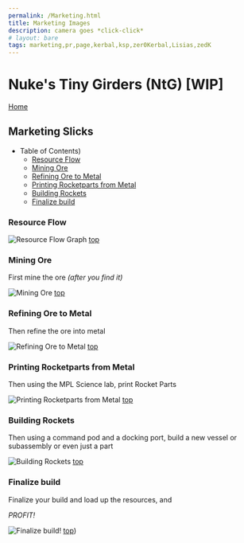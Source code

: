 ```yaml
---
permalink: /Marketing.html
title: Marketing Images
description: camera goes *click-click*
# layout: bare
tags: marketing,pr,page,kerbal,ksp,zer0Kerbal,Lisias,zedK
---
```


<!-- Marketing.md v1.0.1.0
Nuke's Tiny Girders (NtG)
created: 13 Apr 2022
updated: 15 May 2022

based upon work by LisiasT -->

<script src="https://kit.fontawesome.com/0ea5493613.js" crossorigin="anonymous"></script>
<i class="fa-solid fa-user-astronaut fa-beat-fade fa-3x" style="--fa-beat-fade-opacity: 0.1; --fa-beat-fade-scale: 1.25;color: #BADA55" ></i>

# Nuke's Tiny Girders (NtG) [WIP]

[Home](./index.md)

## Marketing Slicks

* Table of Contents)
  * [Resource Flow](#Resource-Flow)
  * [Mining Ore](#Mining-Ore)
  * [Refining Ore to Metal](#Refining-Ore-to-Metal)
  * [Printing Rocketparts from Metal](#Printing-Rocketparts-from-Metal)
  * [Building Rockets](#Building-Rockets)
  * [Finalize build](#Finalize-build)

### Resource Flow

![Resource Flow Graph](https://i.postimg.cc/QNqdw7wp/Simple-Construction-resource-Flow.png)
[top](#Table-of-Contents)

### Mining Ore

First mine the ore *(after you find it)*

![Mining Ore][IMG:hero:2a]
[top](#Table-of-Contents)

### Refining Ore to Metal

Then refine the ore into metal

![Refining Ore to Metal][IMG:hero:2b]
[top](#Table-of-Contents)

### Printing Rocketparts from Metal

Then using the MPL Science lab, print Rocket Parts

![Printing Rocketparts from Metal][IMG:hero:2c]
[top](#Table-of-Contents)

### Building Rockets

Then using a command pod and a docking port, build a new vessel or subassembly or even just a part

![Building Rockets][IMG:hero:2d]
[top](#Table-of-Contents)

### Finalize build

Finalize your build and load up the resources, and

*PROFIT!*

![Finalize build!][IMG:hero:2e]
[top](#Table-of-Contents))

[IMG:hero:2a]: https://i.imgur.com/zqg2qcv.png "Mining Ore"
[IMG:hero:2b]: https://i.imgur.com/R6IYn5V.png "Refining Ore to Metal"
[IMG:hero:2c]: https://i.imgur.com/jhbus6m.png "Printing Rocketparts from Metal"
[IMG:hero:2d]: https://i.imgur.com/6v9gwma.png "Building Rockets"
[IMG:hero:2e]: https://i.imgur.com/nmq46HA.png "Finalize build!"

<!-- this file CC BY-ND 4.0 by zer0Kerbal -->
